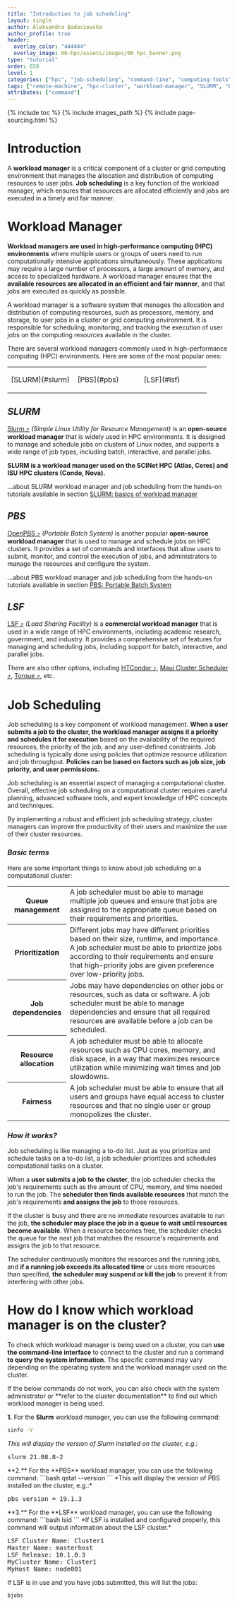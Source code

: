 ```yaml
---
title: "Introduction to job scheduling"
layout: single
author: Aleksandra Badaczewska
author_profile: true
header:
  overlay_color: "444444"
  overlay_image: 06-hpc/assets/images/06_hpc_banner.png
type: "tutorial"
order: 650
level: 1
categories: ["hpc", "job-scheduling", "command-line", "computing-tools"]
tags: ["remote-machine", "hpc-cluster", "workload-manager", "SLURM", "PBS", "LSF", "job-management", "resource-allocation", "queue", "performance-optimization", "identify-job-scheduler"]
attributes: ["command"]
---
```


{% include toc %}
{% include images_path %}
{% include page-sourcing.html %}


# Introduction

A **workload manager** is a critical component of a cluster or grid computing environment that manages the allocation and distribution of computing resources to user jobs. **Job scheduling** is a key function of the workload manager, which ensures that resources are allocated efficiently and jobs are executed in a timely and fair manner.


# Workload Manager

**Workload managers are used in high-performance computing (HPC) environments** where multiple users or groups of users need to run computationally intensive applications simultaneously. These applications may require a large number of processors, a large amount of memory, and access to specialized hardware. A workload manager ensures that the **available resources are allocated in an efficient and fair manner**, and that jobs are executed as quickly as possible.

<div class="note" markdown="1">
A workload manager is a software system that manages the allocation and distribution of computing resources, such as processors, memory, and storage, to user jobs in a cluster or grid computing environment. It is responsible for scheduling, monitoring, and tracking the execution of user jobs on the computing resources available in the cluster.
</div>

There are several workload managers commonly used in high-performance computing (HPC) environments. Here are some of the most popular ones:

<table><tr>
  <td width="33%"><p class="center-h" markdown="1">[SLURM](#slurm)</p></td>
  <td width="33%"><p class="center-h" markdown="1">[PBS](#pbs)</p></td>
  <td width="33%"><p class="center-h" markdown="1">[LSF](#lsf)</p></td>
</tr></table>

## *SLURM*

<a href="https://slurm.schedmd.com/" target="_blank">Slurm  ⤴</a> *(Simple Linux Utility for Resource Management)* is an **open-source workload manager** that is widely used in HPC environments. It is designed to manage and schedule jobs on clusters of Linux nodes, and supports a wide range of job types, including batch, interactive, and parallel jobs.

**SLURM is a workload manager used on the SCINet HPC (Atlas, Ceres) and ISU HPC clusters (Condo, Nova).**

<div class="more" markdown="1">
...about SLURM workload manager and job scheduling from the hands-on tutorials available in section <a class="t-links" href="651.1">SLURM: basics of workload manager</a>
</div>

## *PBS*

<a href="https://www.openpbs.org" target="_blank">OpenPBS  ⤴</a> *(Portable Batch System)* is another popular **open-source workload manager** that is used to manage and schedule jobs on HPC clusters. It provides a set of commands and interfaces that allow users to submit, monitor, and control the execution of jobs, and administrators to manage the resources and configure the system.

<div class="more" markdown="1">
...about PBS workload manager and job scheduling from the hands-on tutorials available in section <a class="t-links" href="652.1">PBS: Portable Batch System</a>
</div>

## *LSF*

<a href="https://www.ibm.com/products/hpc-workload-management" target="_blank">LSF  ⤴</a> *(Load Sharing Facility)* is a **commercial workload manager** that is used in a wide range of HPC environments, including academic research, government, and industry. It provides a comprehensive set of features for managing and scheduling jobs, including support for batch, interactive, and parallel jobs.

There are also other options, including <a href="https://research.cs.wisc.edu/htcondor/" target="_blank">HTCondor  ⤴</a>, <a href="http://docs.adaptivecomputing.com/maui/" target="_blank">Maui Cluster Scheduler  ⤴</a>, <a href="https://en.wikipedia.org/wiki/TORQUE" target="_blank">Torque  ⤴</a>, etc.


# Job Scheduling

Job scheduling is a key component of workload management. **When a user submits a job to the cluster, the workload manager assigns it a priority and schedules it for execution** based on the availability of the required resources, the priority of the job, and any user-defined constraints. Job scheduling is typically done using policies that optimize resource utilization and job throughput. **Policies can be based on factors such as job size, job priority, and user permissions.**

Job scheduling is an essential aspect of managing a computational cluster. Overall, effective job scheduling on a computational cluster requires careful planning, advanced software tools, and expert knowledge of HPC concepts and techniques.

<div class="note" markdown="1">
By implementing a robust and efficient job scheduling strategy, cluster managers can improve the productivity of their users and maximize the use of their cluster resources.
</div>

### *Basic terms*

Here are some important things to know about job scheduling on a computational cluster:

<table>
  <tr> <th>Queue management</th> <td>A job scheduler must be able to manage multiple job queues and ensure that jobs are assigned to the appropriate queue based on their requirements and priorities.</td> </tr>
  <tr> <th>Prioritization</th> <td>Different jobs may have different priorities based on their size, runtime, and importance. A job scheduler must be able to prioritize jobs according to their requirements and ensure that high-priority jobs are given preference over low-priority jobs.</td> </tr>
  <tr> <th>Job dependencies</th> <td>Jobs may have dependencies on other jobs or resources, such as data or software. A job scheduler must be able to manage dependencies and ensure that all required resources are available before a job can be scheduled.</td> </tr>
  <tr> <th>Resource allocation</th> <td>A job scheduler must be able to allocate resources such as CPU cores, memory, and disk space, in a way that maximizes resource utilization while minimizing wait times and job slowdowns.</td> </tr>
  <tr> <th>Fairness</th> <td>A job scheduler must be able to ensure that all users and groups have equal access to cluster resources and that no single user or group monopolizes the cluster.</td> </tr>
</table>


### *How it works?*

Job scheduling is like managing a to-do list. Just as you prioritize and schedule tasks on a to-do list, a job scheduler prioritizes and schedules computational tasks on a cluster.

When a **user submits a job to the cluster**, the job scheduler checks the job's requirements such as the amount of CPU, memory, and time needed to run the job. The **scheduler then finds available resources** that match the job's requirements **and assigns the job** to those resources.

If the cluster is busy and there are no immediate resources available to run the job, **the scheduler may place the job in a queue to wait until resources become available**. When a resource becomes free, the scheduler checks the queue for the next job that matches the resource's requirements and assigns the job to that resource.

The scheduler continuously monitors the resources and the running jobs, and **if a running job exceeds its allocated time** or uses more resources than specified, **the scheduler may suspend or kill the job** to prevent it from interfering with other jobs.


# How do I know which workload manager is on the cluster?

To check which workload manager is being used on a cluster, you can **use the command-line interface** to connect to the cluster and run a command **to query the system information**. The specific command may vary depending on the operating system and the workload manager used on the cluster.

<div class="protip" markdown="1">
If the below commands do not work, you can also check with the system administrator or **refer to the cluster documentation** to find out which workload manager is being used.
</div>

**1.** For the **Slurm** workload manager, you can use the following command:
```bash
sinfo -V
```
*This will display the version of Slurm installed on the cluster, e.g.:*
<pre class="output">
slurm 21.08.8-2
</pre>

<base class="mt">
**2.** For the **PBS** workload manager, you can use the following command:
```bash
qstat --version
```
*This will display the version of PBS installed on the cluster, e.g.:*
<pre class="output">
pbs_version = 19.1.3
</pre>

<base class="mt">
**3.** For the **LSF** workload manager, you can use the following command:
```bash
lsid
```
*If LSF is installed and configured properly, this command will output information about the LSF cluster.*
<pre class="output">
LSF Cluster Name: Cluster1
Master Name: masterhost
LSF Release: 10.1.0.3
MyCluster Name: Cluster1
MyHost Name: node001
</pre>

If LSF is in use and you have jobs submitted, this will list the jobs:
```bash
bjobs
```
